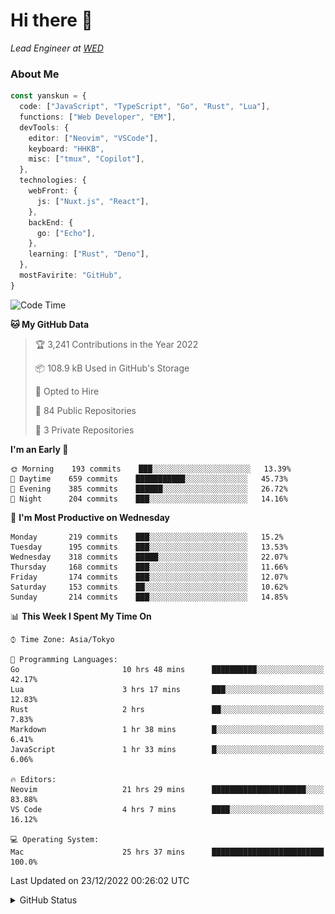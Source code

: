 # Hi there&nbsp;:wave:

_Lead Engineer at [WED](https://github.com/wedinc)_

### About Me

```ts
const yanskun = {
  code: ["JavaScript", "TypeScript", "Go", "Rust", "Lua"],
  functions: ["Web Developer", "EM"],
  devTools: {
    editor: ["Neovim", "VSCode"],
    keyboard: "HHKB",
    misc: ["tmux", "Copilot"],
  },
  technologies: {
    webFront: {
      js: ["Nuxt.js", "React"],
    },
    backEnd: {
      go: ["Echo"],
    },
    learning: ["Rust", "Deno"],
  },
  mostFavirite: "GitHub",
}
```

<!--START_SECTION:waka-->
![Code Time](http://img.shields.io/badge/Code%20Time-48%20hrs-blue)

**🐱 My GitHub Data** 

> 🏆 3,241 Contributions in the Year 2022
 > 
> 📦 108.9 kB Used in GitHub's Storage 
 > 
> 💼 Opted to Hire
 > 
> 📜 84 Public Repositories 
 > 
> 🔑 3 Private Repositories  
 > 
**I'm an Early 🐤** 

```text
🌞 Morning    193 commits    ███░░░░░░░░░░░░░░░░░░░░░░   13.39% 
🌆 Daytime    659 commits    ███████████░░░░░░░░░░░░░░   45.73% 
🌃 Evening    385 commits    ██████░░░░░░░░░░░░░░░░░░░   26.72% 
🌙 Night      204 commits    ███░░░░░░░░░░░░░░░░░░░░░░   14.16%

```
📅 **I'm Most Productive on Wednesday** 

```text
Monday       219 commits    ███░░░░░░░░░░░░░░░░░░░░░░   15.2% 
Tuesday      195 commits    ███░░░░░░░░░░░░░░░░░░░░░░   13.53% 
Wednesday    318 commits    █████░░░░░░░░░░░░░░░░░░░░   22.07% 
Thursday     168 commits    ███░░░░░░░░░░░░░░░░░░░░░░   11.66% 
Friday       174 commits    ███░░░░░░░░░░░░░░░░░░░░░░   12.07% 
Saturday     153 commits    ██░░░░░░░░░░░░░░░░░░░░░░░   10.62% 
Sunday       214 commits    ███░░░░░░░░░░░░░░░░░░░░░░   14.85%

```


📊 **This Week I Spent My Time On** 

```text
⌚︎ Time Zone: Asia/Tokyo

💬 Programming Languages: 
Go                       10 hrs 48 mins      ██████████░░░░░░░░░░░░░░░   42.17% 
Lua                      3 hrs 17 mins       ███░░░░░░░░░░░░░░░░░░░░░░   12.83% 
Rust                     2 hrs               ██░░░░░░░░░░░░░░░░░░░░░░░   7.83% 
Markdown                 1 hr 38 mins        █░░░░░░░░░░░░░░░░░░░░░░░░   6.41% 
JavaScript               1 hr 33 mins        █░░░░░░░░░░░░░░░░░░░░░░░░   6.06%

🔥 Editors: 
Neovim                   21 hrs 29 mins      █████████████████████░░░░   83.88% 
VS Code                  4 hrs 7 mins        ████░░░░░░░░░░░░░░░░░░░░░   16.12%

💻 Operating System: 
Mac                      25 hrs 37 mins      █████████████████████████   100.0%

```


 Last Updated on 23/12/2022 00:26:02 UTC
<!--END_SECTION:waka-->

<details>
<summary>GitHub Status</summary>
<picture>
  <source media="(prefers-color-scheme: dark)" srcset="https://raw.githubusercontent.com/yanskun/yanskun/master/profile-summary-card-output/nord_dark/0-profile-details.svg">
 <img src="https://raw.githubusercontent.com/yanskun/yanskun/master/profile-summary-card-output/default/0-profile-details.svg">
</picture>
<br>
<picture>
  <source media="(prefers-color-scheme: dark)" srcset="https://raw.githubusercontent.com/yanskun/yanskun/master/profile-summary-card-output/nord_dark/1-repos-per-language.svg">
 <img src="https://raw.githubusercontent.com/yanskun/yanskun/master/profile-summary-card-output/default/1-repos-per-language.svg">
</picture>
<picture>
  <source media="(prefers-color-scheme: dark)" srcset="https://raw.githubusercontent.com/yanskun/yanskun/master/profile-summary-card-output/nord_dark/2-most-commit-language.svg">
 <img src="https://raw.githubusercontent.com/yanskun/yanskun/master/profile-summary-card-output/default/2-most-commit-language.svg">
</picture>
<br>
<picture>
  <source media="(prefers-color-scheme: dark)" srcset="https://raw.githubusercontent.com/yanskun/yanskun/master/profile-summary-card-output/nord_dark/3-stats.svg">
 <img src="https://raw.githubusercontent.com/yanskun/yanskun/master/profile-summary-card-output/default/3-stats.svg">
</picture>
<picture>
  <source media="(prefers-color-scheme: dark)" srcset="https://raw.githubusercontent.com/yanskun/yanskun/master/profile-summary-card-output/nord_dark/4-productive-time.svg">
 <img src="https://raw.githubusercontent.com/yanskun/yanskun/master/profile-summary-card-output/default/4-productive-time.svg">
</picture>
</details>
